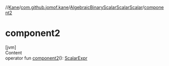 //[Kane](../../index.md)/[com.github.jomof.kane](../index.md)/[AlgebraicBinaryScalarScalarScalar](index.md)/[component2](component2.md)



# component2  
[jvm]  
Content  
operator fun [component2](component2.md)(): [ScalarExpr](../-scalar-expr/index.md)  




